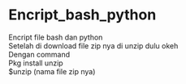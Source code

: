 # Encript_bash_python
Encript file bash dan python <br>
Setelah di download file zip nya di unzip dulu okeh<br>
Dengan command <br>
Pkg install unzip <br>
$unzip (nama file zip nya) 
